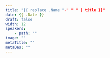 ```yaml
---
title: "{{ replace .Name "-" " " | title }}"
date: {{ .Date }}
draft: false
width: 12
speakers:
    - path: ""
image: ""
metaTitle: ""
metaDes: ""
---
```


